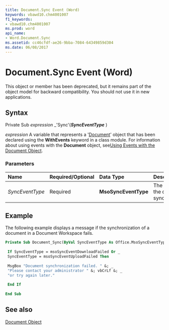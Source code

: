 ```yaml
---
title: Document.Sync Event (Word)
keywords: vbawd10.chm4001007
f1_keywords:
- vbawd10.chm4001007
ms.prod: word
api_name:
- Word.Document.Sync
ms.assetid: cc46cfdf-ae26-9bba-7084-64349859d304
ms.date: 06/08/2017
---
```



# Document.Sync Event (Word)

This object or member has been deprecated, but it remains part of the object model for backward compatibility. You should not use it in new applications.


## Syntax

Private Sub  _expression_ _'Sync'(**_SyncEventType_** )

 _expression_ A variable that represents a '[Document](Word.Document.md)' object that has been declared using the **WithEvents** keyword in a class module. For information about using events with the **Document** object, see[Using Events with the Document Object](../word/Concepts/Objects-Properties-Methods/using-events-with-the-document-object.md).


### Parameters



|**Name**|**Required/Optional**|**Data Type**|**Description**|
|:-----|:-----|:-----|:-----|
| _SyncEventType_|Required| **MsoSyncEventType**|The status of the document synchronization.|

## Example

The following example displays a message if the synchronization of a document in a Document Workspace fails.


```vb
Private Sub Document_Sync(ByVal SyncEventType As Office.MsoSyncEventType) 
 
 If SyncEventType = msoSyncEventDownloadFailed Or _ 
 SyncEventType = msoSyncEventUploadFailed Then 
 
 MsgBox "Document synchronization failed. " &; _ 
 "Please contact your administrator " &; vbCrLf &; _ 
 "or try again later." 
 
 End If 
 
End Sub
```


## See also


[Document Object](Word.Document.md)

